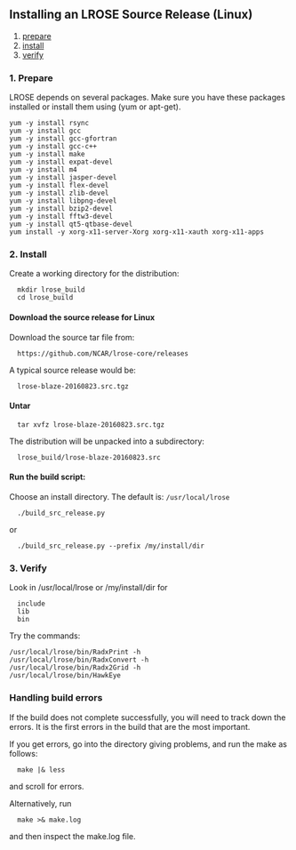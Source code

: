 ## Installing an LROSE Source Release (Linux)

1. [prepare](#prepare)
2. [install](#install)
3. [verify](#verify)

<a name="prepare"/>

### 1. Prepare

LROSE depends on several packages.  Make sure you have these packages installed or install them using (yum or apt-get).
```
yum -y install rsync
yum -y install gcc 
yum -y install gcc-gfortran
yum -y install gcc-c++
yum -y install make
yum -y install expat-devel
yum -y install m4
yum -y install jasper-devel
yum -y install flex-devel
yum -y install zlib-devel
yum -y install libpng-devel
yum -y install bzip2-devel
yum -y install fftw3-devel
yum -y install qt5-qtbase-devel
yum install -y xorg-x11-server-Xorg xorg-x11-xauth xorg-x11-apps
```

<a name="install"/>

### 2. Install

Create a working directory for the distribution:

```
  mkdir lrose_build
  cd lrose_build
```

#### Download the source release for Linux

Download the source tar file from:

```
  https://github.com/NCAR/lrose-core/releases 
```

A typical source release would be:

```
  lrose-blaze-20160823.src.tgz
```

#### Untar

```
  tar xvfz lrose-blaze-20160823.src.tgz
```

The distribution will be unpacked into a subdirectory:

```
  lrose_build/lrose-blaze-20160823.src
```

#### Run the build script:

Choose an install directory. The default is: `/usr/local/lrose`

```
  ./build_src_release.py
```
or

```
  ./build_src_release.py --prefix /my/install/dir
```

<a name="verify"/>

### 3. Verify

Look in /usr/local/lrose or /my/install/dir for

```
  include
  lib
  bin
```

Try the commands:
```
/usr/local/lrose/bin/RadxPrint -h
/usr/local/lrose/bin/RadxConvert -h
/usr/local/lrose/bin/Radx2Grid -h
/usr/local/lrose/bin/HawkEye
```

### Handling build errors

If the build does not complete successfully, you will need to
track down the errors. It is the first errors in the build that
are the most important.

If you get errors, go into the directory giving problems, and
run the make as follows:

```
  make |& less
```

and scroll for errors.

Alternatively, run

```
  make >& make.log
```

and then inspect the make.log file.

